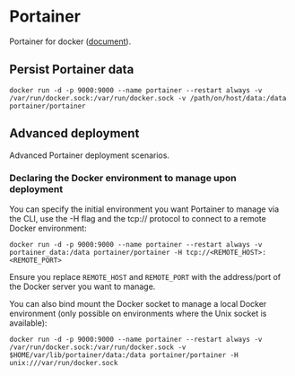 # Portainer

Portainer for docker ([document](https://portainer.readthedocs.io/en/latest/deployment.html)).

## Persist Portainer data

    docker run -d -p 9000:9000 --name portainer --restart always -v /var/run/docker.sock:/var/run/docker.sock -v /path/on/host/data:/data portainer/portainer

## Advanced deployment

Advanced Portainer deployment scenarios.

### Declaring the Docker environment to manage upon deployment

You can specify the initial environment you want Portainer to manage via the CLI, use the -H flag and the tcp:// protocol to connect to a remote Docker environment:

    docker run -d -p 9000:9000 --name portainer --restart always -v portainer_data:/data portainer/portainer -H tcp://<REMOTE_HOST>:<REMOTE_PORT>

Ensure you replace `REMOTE_HOST` and `REMOTE_PORT` with the address/port of the Docker server you want to manage.

You can also bind mount the Docker socket to manage a local Docker environment (only possible on environments where the Unix socket is available):

    docker run -d -p 9000:9000 --name portainer --restart always -v /var/run/docker.sock:/var/run/docker.sock -v $HOME/var/lib/portainer/data:/data portainer/portainer -H unix:///var/run/docker.sock
